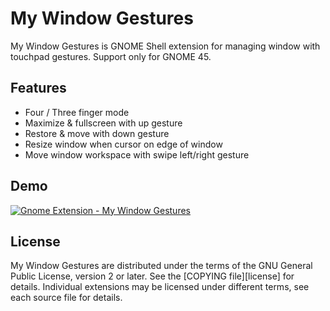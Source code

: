 # My Window Gestures

My Window Gestures is GNOME Shell extension for managing window with touchpad gestures.
Support only for GNOME 45.

## Features

 * Four / Three finger mode
 * Maximize & fullscreen with up gesture
 * Restore & move with down gesture
 * Resize window when cursor on edge of window
 * Move window workspace with swipe left/right gesture

## Demo
 [![Gnome Extension - My Window Gestures](https://img.youtube.com/vi/yMUYB3OFpBQ/0.jpg)](https://www.youtube.com/watch?v=yMUYB3OFpBQ)

## License

My Window Gestures are distributed under the terms of the GNU General
Public License, version 2 or later. See the [COPYING file][license] for details.
Individual extensions may be licensed under different terms, see each source
file for details.
